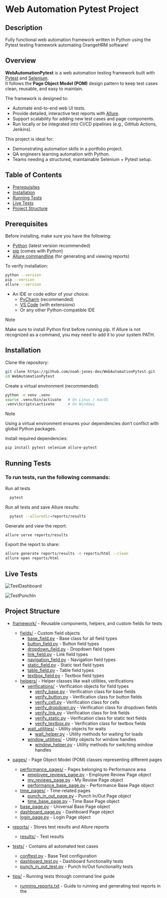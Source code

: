 # Web Automation Pytest Project

## Description

Fully functional web automation framework written in Python using the Pytest testing framework automating OrangeHRM software!


## Overview

**WebAutomationPytest** is a web automation testing framework built with [Pytest](https://docs.pytest.org/) and [Selenium](https://www.selenium.dev/).  
It follows the **Page Object Model (POM)** design pattern to keep test cases clean, reusable, and easy to maintain.  

The framework is designed to:  
- Automate end-to-end web UI tests.  
- Provide detailed, interactive test reports with [Allure](https://allurereport.org/).  
- Support scalability for adding new test cases and page components.  
- Run locally or be integrated into CI/CD pipelines (e.g., GitHub Actions, Jenkins).  

This project is ideal for:  
- Demonstrating automation skills in a portfolio project.
- QA engineers learning automation with Python.  
- Teams needing a structured, maintainable Selenium + Pytest setup.
## Table of Contents

- [Prerequisites](#prerequisites)
- [Installation](#installation)
- [Running Tests](#running-tests)
- [Live Tests](#live-tests)
- [Project Structure](#project-structure)

## Prerequisites

Before installing, make sure you have the following:

- [Python](https://www.python.org/downloads/) (latest version recommended)
- [pip](https://pip.pypa.io/en/stable/installation/) (comes with Python)
- [Allure commandline](https://docs.qameta.io/allure/#_get_started) (for generating and viewing reports)

To verify installation:
```bash
python --version
pip --version
allure --version
```
- An IDE or code editor of your choice:
  - [PyCharm](https://www.jetbrains.com/pycharm/) (recommended)
  - [VS Code](https://code.visualstudio.com/) (with extensions)
  - Or any other Python-compatible IDE

> [!NOTE]
> Make sure to install Python first before running pip.
> If Allure is not recognized as a command, you may need to add it to your system PATH.

## Installation

Clone the repository:
```bash
git clone https://github.com/noah-jones-dev/WebAutomationPytest.git
cd WebAutomationPytest
```
Create a virtual environment (recommended):
```bash
python -m venv .venv
source .venv/bin/activate   # On Linux / macOS
.venv\Scripts\activate      # On Windows
```
> [!NOTE]
> Using a virtual environment ensures your dependencies don’t conflict with global Python packages.

Install required dependencies:
```bash
pip install pytest selenium allure-pytest
```

## Running Tests

### To run tests, run the following commands:

Run all tests
```bash
  pytest
```
Run all tests and save Allure results:
```bash
  pytest --alluredir=reports/results
```
Generate and view the report:
```bash
allure serve reports/results
```
Export the report to share:
```bash
allure generate reports/results -o reports/html --clean
allure open reports/html
```



## Live Tests

![TestDashboard](https://github.com/user-attachments/assets/92d16e2c-d016-451a-8865-066b4ede1b37)

![TestPunchIn](https://github.com/user-attachments/assets/84bc08c8-ae38-4cb2-b4a0-33ef5e5fec1d)

## Project Structure

- [framework/](framework/) - Reusable components, helpers, and custom fields for tests
  - [fields/](framework/fields/) - Custom field objects
    - [base_field.py](framework/fields/base_field.py) - Base class for all field types
    - [button_field.py](framework/fields/button_field.py) - Button field types
    - [dropdown_field.py](framework/fields/dropdown_field.py) - Dropdown field types
    - [link_field.py](framework/fields/link_field.py) - Link field types
    - [navigation_field.py](framework/fields/navigation_field.py) - Navigation field types
    - [static_field.py](framework/fields/static_field.py) - Static text field types
    - [table_field.py](framework/fields/table_field.py) - Table field types
    - [textbox_field.py](framework/fields/textbox_field.py) - Textbox field types
  - [helpers/](framework/helpers/) - Helper classes like wait utilities, verifications
    - [verifications/](framework/helpers/verifications/) - Verification objects for field types
      - [verify_base.py](framework/helpers/verifications/verify_base.py) - Verification class for base fields
      - [verify_button.py](framework/helpers/verifications/verify_button.py) - Verification class for button fields
      - [verify_cell.py](framework/helpers/verifications/verify_cell.py) - Verification class for cells
      - [verify_dropdown.py](framework/helpers/verifications/verify_dropdown.py) - Verification class for dropdown fields
      - [verify_link.py](framework/helpers/verifications/verify_link.py) - Verification class for link fields
      - [verify_static.py](framework/helpers/verifications/verify_static.py) - Verification class for static text fields
      - [verify_textbox.py](framework/helpers/verifications/verify_textbox.py) - Verification class for textbox fields
    - [wait_utilities/](framework/helpers/wait_utilities/) - Utility objects for waits
      - [wait_helper.py](framework/helpers/wait_utilities/wait_helper.py) - Utility methods for waiting for loads
    - [window_utilities/](framework/helpers/window_utilities/) - Utility objects for window handles
      - [window_helper.py](framework/helpers/window_utilities/window_helper.py) - Utility methods for switching window handles

- [pages/](pages/) - Page Object Model (POM) classes representing different pages
  - [performance_pages/](pages/performance_pages/) - Pages belonging to Performance area
    - [employee_reviews_page.py](pages/performance_pages/employee_reviews_page.py) - Employee Review Page object
    - [my_reviews_page.py](pages/performance_pages/my_reviews_page.py) - My Review Page object
    - [performance_base_page.py](pages/performance_pages/performance_base_page.py) - Performance Base Page object
  - [time_pages/](pages/time_pages/) - Time-related pages
    - [punch_in_out_page.py](pages/time_pages/punch_in_out_page.py) - Punch In/Out Page object
    - [time_base_page.py](pages/time_pages/time_base_page.py) - Time Base Page object
  - [base_page.py](pages/base_page.py) - Universal Base Page object
  - [dashboard_page.py](pages/dashboard_page.py) - Dashboard Page object
  - [login_page.py](pages/login_page.py) - Login Page object

- [reports/](reports/) - Stores test results and Allure reports
  - [results/](reports/results/) - Test results

- [tests/](tests/) - Contains all automated test cases
  - [conftest.py](tests/conftest.py) - Base Test configuration
  - [dashboard_test.py](tests/dashboard_test.py) - Dashboard functionality tests
  - [punch_in_out_test.py](tests/punch_in_out_test.py) - Punch In/Out functionality tests

- [tips/](tips/) - Running tests through command line guide
  - [running_reports.txt](tips/running_reports.txt) - Guide to running and generating test reports in the 
